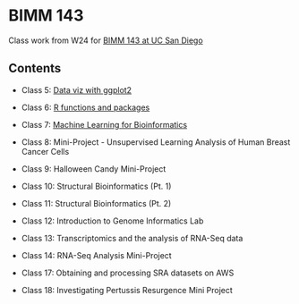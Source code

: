 # BIMM 143

Class work from W24 for [BIMM 143 at UC San Diego](https://bioboot.github.io/bimm143_W24/)

## Contents

- Class 5: [Data viz with ggplot2](https://github.com/kvnar/BIMM143/blob/main/class05/class05.pdf)

- Class 6: [R functions and packages]()

- Class 7: [Machine Learning for Bioinformatics]()

- Class 8: Mini-Project - Unsupervised Learning Analysis of Human Breast Cancer Cells

- Class 9: Halloween Candy Mini-Project

- Class 10: Structural Bioinformatics (Pt. 1)

- Class 11: Structural Bioinformatics (Pt. 2)

- Class 12: Introduction to Genome Informatics Lab

- Class 13: Transcriptomics and the analysis of RNA-Seq data

- Class 14: RNA-Seq Analysis Mini-Project

- Class 17: Obtaining and processing SRA datasets on AWS

- Class 18: Investigating Pertussis Resurgence Mini Project


